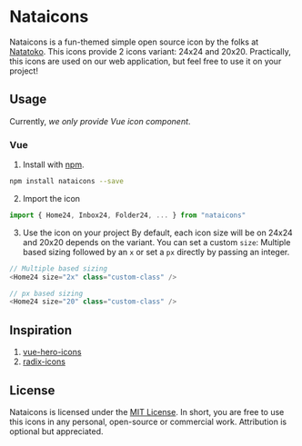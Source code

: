 # Nataicons
Nataicons is a fun-themed simple open source icon by the folks at [Natatoko](https://natatoko.com/). This icons provide 2 icons variant: 24x24 and 20x20. Practically, this icons are used on our web application, but feel free to use it on your project!

## Usage
Currently, *we only provide Vue icon component*.

### Vue
1. Install with [npm](npmjs.com/).
```bash
npm install nataicons --save
```

2. Import the icon
```js
import { Home24, Inbox24, Folder24, ... } from "nataicons"
```

3. Use the icon on your project
By default, each icon size will be on 24x24 and 20x20 depends on the variant. You can set a custom `size`: Multiple based sizing followed by an `x` or set a `px` directly by passing an integer.

```js 
// Multiple based sizing
<Home24 size="2x" class="custom-class" />

// px based sizing
<Home24 size="20" class="custom-class" />
```

## Inspiration
1. [vue-hero-icons](https://github.com/matschik/vue-hero-icons)
2. [radix-icons](https://github.com/modulz/radix-icons) 

## License
Nataicons is licensed under the [MIT License](https://github.com/afnizarnur/nataicons/blob/dev/LICENSE). In short, you are free to use this icons in any personal, open-source or commercial work. Attribution is optional but appreciated.